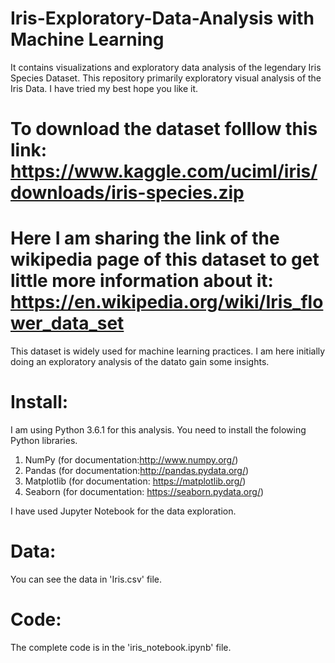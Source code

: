 # Iris-Exploratory-Data-Analysis with Machine Learning
It contains visualizations and exploratory data analysis of the legendary Iris Species Dataset. This repository primarily exploratory visual analysis of the Iris Data. I have tried my best hope you like it.

# To download the dataset folllow this link: https://www.kaggle.com/uciml/iris/downloads/iris-species.zip

# Here I am sharing the link of the wikipedia page of this dataset to get little more information about it: https://en.wikipedia.org/wiki/Iris_flower_data_set

This dataset is widely used for machine learning practices. I am here initially doing an exploratory analysis of the datato gain some insights. 

# Install:

I am using Python 3.6.1 for this analysis. You need to install the folowing Python libraries.

1) NumPy (for documentation:http://www.numpy.org/)
2) Pandas (for documentation:http://pandas.pydata.org/)
3) Matplotlib (for documentation: https://matplotlib.org/)
4) Seaborn (for documentation: https://seaborn.pydata.org/)

I have used Jupyter Notebook for the data exploration. 

# Data: 
You can see the data in 'Iris.csv' file.

# Code:
The complete code is in the 'iris_notebook.ipynb' file. 
